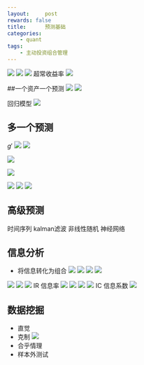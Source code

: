 ```yaml
---
layout:     post
rewards: false
title:      预测基础
categories:
    - quant
tags:
    - 主动投资组合管理
---
```

![](https://cdn.jsdelivr.net/gh/631068264/img/006tNbRwgy1fug7iv0govj31c60nmthg.jpg)
![](https://cdn.jsdelivr.net/gh/631068264/img/006tNbRwgy1fug7em0zl6j316a040aad.jpg)
![](https://cdn.jsdelivr.net/gh/631068264/img/006tNbRwgy1fug7mdrrfej31d60lgdl4.jpg)
超常收益率
![](https://cdn.jsdelivr.net/gh/631068264/img/5b7a75a4c9165.png)

##一个资产一个预测
![](https://cdn.jsdelivr.net/gh/631068264/img/5b7a7d82a0b54.png)
![](https://cdn.jsdelivr.net/gh/631068264/img/5b7a7dd518ae4.png)

回归模型
![](https://cdn.jsdelivr.net/gh/631068264/img/5b7a819f3ca0b.png)

## 多一个预测
$g'$
![](https://cdn.jsdelivr.net/gh/631068264/img/5b7a92fb7cf74.png)
![](https://cdn.jsdelivr.net/gh/631068264/img/5b7a931e8ec11.png)

![](https://cdn.jsdelivr.net/gh/631068264/img/5b7acd31d4833.png)

![](https://cdn.jsdelivr.net/gh/631068264/img/5b7ad1e71d99d.png)

![](https://cdn.jsdelivr.net/gh/631068264/img/006tNbRwgy1fuh4om2qzgj31j80a277u.jpg)
![](https://cdn.jsdelivr.net/gh/631068264/img/006tNbRwgy1fuh548hmnsj31ji0b2wgh.jpg)
![](https://cdn.jsdelivr.net/gh/631068264/img/006tNbRwgy1fuh56og2qoj31kw0o6q4d.jpg)

## 高级预测
时间序列
kalman滤波
非线性随机
神经网络

## 信息分析
- 将信息转化为组合
![](https://cdn.jsdelivr.net/gh/631068264/img/006tNbRwgy1fuhf8oa4ewj30uw03o0t0.jpg)
![](https://cdn.jsdelivr.net/gh/631068264/img/006tNbRwgy1fuhf983f23j30va1d4n83.jpg)
![](https://cdn.jsdelivr.net/gh/631068264/img/006tNbRwgy1fuhfogea24j31ec08mgny.jpg)
![](https://cdn.jsdelivr.net/gh/631068264/img/006tNbRwgy1fuhfp30ipnj31cu0hwgqc.jpg)


![](https://cdn.jsdelivr.net/gh/631068264/img/5b7cd2d6ee36b.png)
![](https://cdn.jsdelivr.net/gh/631068264/img/006tNbRwgy1fuiatyg1w0j31ii0eq0xd.jpg)
![](https://cdn.jsdelivr.net/gh/631068264/img/006tNbRwgy1fuhgbvg607j31io0dy77l.jpg)
IR 信息率
![](https://cdn.jsdelivr.net/gh/631068264/img/006tNbRwgy1fuhgemog5bj31i40hajwg.jpg)
![](https://cdn.jsdelivr.net/gh/631068264/img/006tNbRwgy1fuhgi7f0dkj31ia0ce0vi.jpg)
![](https://cdn.jsdelivr.net/gh/631068264/img/006tNbRwgy1fuiawmfiwyj31hq0920w0.jpg)
![](https://cdn.jsdelivr.net/gh/631068264/img/006tNbRwgy1fuib686i0hj31i60eugqm.jpg)
IC 信息系数
![](https://cdn.jsdelivr.net/gh/631068264/img/006tNbRwgy1fuib9htff5j31kq0osn5g.jpg)

## 数据挖掘
- 直觉  
- 克制
![](https://cdn.jsdelivr.net/gh/631068264/img/006tNbRwgy1fuihnubscyj31iu098n0f.jpg)
- 合乎情理
- 样本外测试